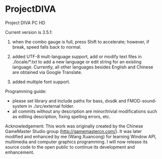 # ProjectDIVA
Project DIVA PC HD

Current version is 3.5.1:

1. when the combo gauge is full, press Shift to accelerate; however, if break, speed falls back to normal.

2. added UTF-8 mult-language support, add or modify text files in ./locale/*.txt to add a new language or edit string for an existing language. Currently, all other languages besides English and Chinese are obtained via Google Translate.

3. added multiple font support.


Programming guide:
- please set library and include paths for bass, dxsdk and FMOD-sound-system in ./src/external folder.
- all commits without any description are minor/trivial modifications such as editing description, fixing spelling errors, etc.


Acknowledgement:
This work was originally created by the Chinese GameMaster Studio group (http://gamemastercn.com/).
It was later modified and enhanced by me (Wang Xuancong) for learning Window API, multimedia and computer graphics programming.
I will now release its source code to the open public to continue its development and enhancement.
